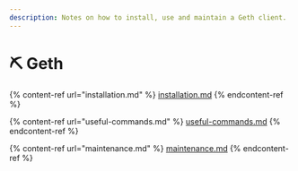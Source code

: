 ```yaml
---
description: Notes on how to install, use and maintain a Geth client.
---
```


# ⛏️ Geth

{% content-ref url="installation.md" %}
[installation.md](installation.md)
{% endcontent-ref %}

{% content-ref url="useful-commands.md" %}
[useful-commands.md](useful-commands.md)
{% endcontent-ref %}

{% content-ref url="maintenance.md" %}
[maintenance.md](maintenance.md)
{% endcontent-ref %}
